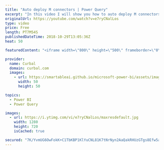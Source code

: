 ```yaml
---
title: "Auto deploy M connectors | Power Query"
excerpt: "In this video I will show you how to auto deploy M connectors. Thanks @thebiccontant for the tip!  Follow her here: www.thebiccountant.com  Here is a link to the auto deploy: https://marketplace.visualstudio.com/items?itemName=lennyomg.AutoDeploy   Here you can download all the pbix files: https://curbal.com/donwload-center"
originalUrl: https://youtube.com/watch?v=e7ryCNalLos
type: video
price: Free
length: PT7M54S
publishedDateTime: 2018-10-29T13:05:36Z
heat: 50

featuredContent: "<iframe width=\"800\" height=\"500\" frameborder=\"0\" src=\"https://www.youtube.com/embed/e7ryCNalLos\" allow=\"accelerometer; autoplay; encrypted-media; gyroscope; picture-in-picture\" allowfullscreen></iframe>"

provider:
  name: Curbal
  domain: curbal.com
  images:
    - url: https://smartableai.github.io/microsoft-power-bi/assets/images/organizations/curbal.com-50x50.jpg
      width: 50
      height: 50

topics:
  - Power BI
  - Power Query

images:
  - url: https://i.ytimg.com/vi/e7ryCNalLos/maxresdefault.jpg
    width: 1280
    height: 720
    isCached: true

secured: "7K/YvmUG6OwFokK+C1TbKBP1KlYuCNL81K7tNrNyn2AaQakRHUzGTgs8Efw5afOoby03k2c/tGbXMOSWXPMYxiiTBdS3UyVDBDtfem+wcxn7Y4POh8c3Kebkv6e8sk46DCZ7ALyr6tErCPTWN9kyNF58p+46zn7IwsM0ZV/xWx5i2MZ3FYeNtE2t7ATdCZyBI1Z96qvCkadrylQF3r5gZiXGtkhIpn+FwAVRDifbMbNtEaSm+bF3aP/s/XLSKXILaES87hIYeEF5SeSRsRlfyVHf1VTa/SROmVhhEWpAKGcT2GayhcWfnm+mYp1OlbrB+m+bjORxce97iqQIYprBO7FrS1769rFJtWGLG5osjpIUJJuivcoRmmgMNSPqHwvMhQtqkjgzDJ989NC2yBKEK678jH+iaYzQnwYJpUmpdSc=;0B7lls7hoM5QjLHc4762ew=="
---
```


